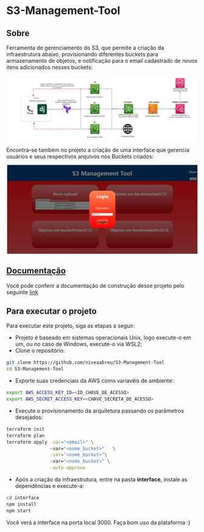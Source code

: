 # S3-Management-Tool

## Sobre

Ferramenta de gerenciamento do S3, que permite a criação da infraestrutura abaixo, provisionando diferentes buckets para armazenamento de objetos, e notificação para o email cadastrado de novos itens adicionados nesses buckets:

<div align="center">
  <img  style="width:500px" src="./fotos/arq.png"/>
</div>

Encontra-se também no projeto a criação de uma interface que gerencia usuários e seus respectivos arquivos nos Buckets criados:
<div align="center">
  <img  style="width:500px" src="./fotos/interface1.png"/>
</div>

## [Documentação](https://niveaabreu.github.io/S3-Management-Tool/)

Você pode conferir a documentação de construção desse projeto pelo seguinte [link](https://niveaabreu.github.io/S3-Management-Tool/)

## Para executar o projeto

Para executar este projeto, siga as etapas a seguir:

* Projeto é baseado em sistemas operacionais Unix, logo execute-o em um, ou no caso de Windows, execute-o via WSL2;
* Clone o repositório:
```bash
git clone https://github.com/niveaabreu/S3-Management-Tool
cd S3-Management-Tool
```
* Exporte suas credenciais da AWS como variavéis de ambiente:
```bash
export AWS_ACCESS_KEY_ID=<ID_CHAVE_DE_ACESSO>
export AWS_SECRET_ACCESS_KEY=<CHAVE_SECRETA_DE_ACESSO>
```

* Execute o provisionamento da arquitetura passando os parâmetros desejados:
```bash
terraform init
terraform plan
terraform apply -var="<email>" \ 
                -var="<nome_bucket>"   \
                -var="<nome_bucket>"\ 
                -var="<nome_bucket>" \
                -auto-approve

```
* Após a criação da infraestrutura, entre na pasta **interface**, instale as dependências e execute-a:
```bash
cd interface
npm install
npm start
```

Você verá a interface na porta local 3000. Faça bom uso da plataforma :)

